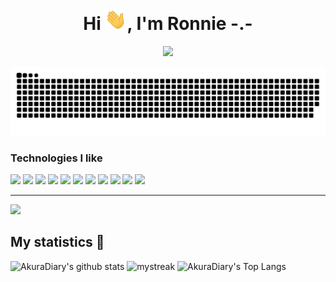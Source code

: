 <div align="center">
<h1 align="center">Hi <img width="35" src="https://github.com/1999AZZAR/1999AZZAR/blob/main/resources/img/waving.gif">, I'm Ronnie -.-</h1>
<p align="center">
  <a href="https://github.com/DenverCoder1/readme-typing-svg"><img src="https://readme-typing-svg.herokuapp.com?lines=Software+Engineer+Student;Competitive+Programmer;Always%20learning%20new%20things&center=true&width=500&height=50"></a>
</p>
</div>

<div align="center">
  <a href="https://1999azzar.github.io/1999AZZAR/">
  <img  src="https://github.com/1999AZZAR/1999AZZAR/blob/main/resources/img/grid-snake.svg"
       alt="snake" /></a>
</div>

### Technologies I like

![](https://img.shields.io/badge/Lang-Javascript-ffbf00?style=for-the-badge&labelColor=272935&logo=javascript)
![](https://img.shields.io/badge/Lang-Typescrypt-2d79c7?style=for-the-badge&labelColor=272935&logo=typescript)
![](https://img.shields.io/badge/Framework-Angular-DD0031?style=for-the-badge&labelColor=272935&logo=angular)
![](https://img.shields.io/badge/Framework-ReactJs-61DAFB?style=for-the-badge&labelColor=272935&logo=react)
![](https://img.shields.io/badge/Framework-Vue-4FC08D?style=for-the-badge&labelColor=272935&logo=vue)
![](https://img.shields.io/badge/Lang-Php-777BB4?style=for-the-badge&labelColor=272935&logo=php)
![](https://img.shields.io/badge/Lang-C%23-239120?style=for-the-badge&labelColor=272935&logo=csharp)
![](https://img.shields.io/badge/Lang-Java-007396?style=for-the-badge&labelColor=272935&logo=java)
![](https://img.shields.io/badge/Framework-Spring%20Boot-6DB33F?style=for-the-badge&labelColor=272935&logo=springboot)
![](https://img.shields.io/badge/Editor-VS%20Code-007ACC?style=for-the-badge&labelColor=272935&logo=visualstudiocode)
![](https://img.shields.io/badge/Editor-IntelliJ%20IDEA-000000?style=for-the-badge&labelColor=272935&logo=intellijidea)

---
<a href="https://www.youtube.com/watch?v=dQw4w9WgXcQ"><img src="https://user-images.githubusercontent.com/73097560/115834477-dbab4500-a447-11eb-908a-139a6edaec5c.gif"></a>

## My statistics 🚀
![AkuraDiary's github stats](https://github-readme-stats.vercel.app/api?username=ronnielopez&show_icons=true&theme=tokyonight)
<img src="https://github-readme-streak-stats.herokuapp.com/?user=AkuraDiary&theme=tokyonight" alt="mystreak"/>
![AkuraDiary's Top Langs](https://github-readme-stats.vercel.app/api/top-langs/?username=ronnielopez&theme=tokyonight&layout=compact)
